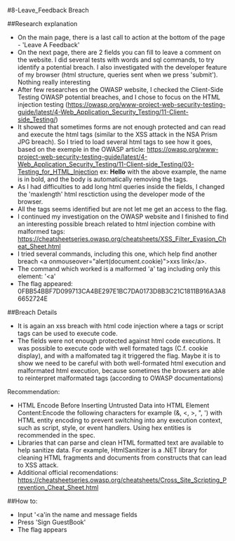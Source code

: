 #8-Leave_Feedback Breach

##Research explanation
- On the main page, there is a last call to action at the bottom of the page - 'Leave A Feedback'
- On the  next page, there are 2 fields you can fill to leave a comment on the website. I did several tests with words and sql commands, to try identify a potential breach. I also investigated with the developer feature of my browser (html structure, queries sent when we press 'submit'). Nothing really interesting
- After few researches on the OWASP website, I checked the Client-Side Testing OWASP potential breaches, and I chose to focus on the HTML injection testing
(https://owasp.org/www-project-web-security-testing-guide/latest/4-Web_Application_Security_Testing/11-Client-side_Testing/)
- It showed that sometimes forms are not enough protected and can read and execute the html tags (similar to the XSS attack in the NSA Prism JPG breach). So I tried to load several html tags to see how it goes, based on the exemple in  the OWASP  article: https://owasp.org/www-project-web-security-testing-guide/latest/4-Web_Application_Security_Testing/11-Client-side_Testing/03-Testing_for_HTML_Injection
ex: <b>Hello</b>
with the above example, the name is in bold, and the body is automatically removing the tags.
- As I had difficulties to add long html queries inside the fields, I changed the 'maxlength' html resctiction using the developer mode of the browser.
- All the tags seems identified but are not let me get an access to the flag.
- I continued my  investigation on the OWASP website and I finished to find an interesting possible breach related to html injection combine with malformed tags:  https://cheatsheetseries.owasp.org/cheatsheets/XSS_Filter_Evasion_Cheat_Sheet.html
- I tried several commands, including this one, which help find another breach \<a onmouseover="alert(document.cookie)"\>xxs link\</a\>.
- The command which worked is a malformed 'a' tag including only this element: '<a' 
- The flag appeared: 0FBB54BBF7D099713CA4BE297E1BC7DA0173D8B3C21C1811B916A3A86652724E

##Breach Details 
- It is again an xss breach with html code injection where a tags or script tags can be used to execute code.
- The fields were not enough protected against html code executions. It was possible to execute code with well formated tags (C.f. cookie display), and with a malfomated tag it triggered the flag. Maybe it is to show we need to be careful with both well-formated html execution and malformated html execution, because sometimes the browsers are able to reinterpret malformated tags (according to OWASP documentations)

Recommendation: 
- HTML Encode Before Inserting Untrusted Data into HTML Element Content:Encode the following characters for example (&, <, >, ", ') with HTML entity encoding to prevent switching into any execution context, such as script, style, or event handlers. Using hex entities is recommended in the spec.
- Libraries that can parse and clean HTML formatted text are available to help sanitize data. For example, HtmlSanitizer is a .NET library for cleaning HTML fragments and documents from constructs that can lead to XSS attack.
- Additional  official recomendations: https://cheatsheetseries.owasp.org/cheatsheets/Cross_Site_Scripting_Prevention_Cheat_Sheet.html

##How to:
- Input '<a'in the name and message fields
- Press 'Sign GuestBook'
- The flag appears